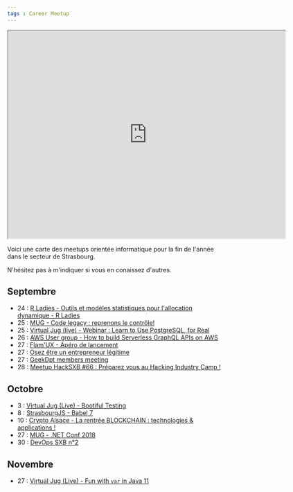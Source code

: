 ```yaml
---
tags : Career Meetup
---
```

<iframe src="https://www.google.com/maps/d/u/0/embed?mid=1ElQZrwaXt9SouinXchW19pxNU8PGEQvN" width="640" height="480"></iframe>

Voici une carte des meetups orientée informatique pour la fin de l'année dans le secteur de Strasbourg.

N'hésitez pas à m'indiquer si vous en conaissez d'autres.

## Septembre

* 24 : [R Ladies - Outils et modèles statistiques pour l'allocation dynamique - R Ladies](https://www.meetup.com/fr-FR/R-Ladies-Strasbourg/events/254660877/)
* 25 : [MUG - Code legacy : reprenons le contrôle!](https://www.meetup.com/fr-FR/MugStrasbourg/events/254581438/)
* 25 : [Virtual Jug (live) - Webinar : Learn to Use PostgreSQL, for Real](https://www.meetup.com/fr-FR/Services-For-Equity-Pentalabbs-Strasbourg/events/254650490/)
* 26 : [AWS User group - How to build Serverless GraphQL APIs on AWS](https://www.meetup.com/fr-FR/AWS-User-Group-Grand-Est/events/254006148/)
* 27 : [Flam'UX - Apéro de lancement](https://www.meetup.com/fr-FR/FlamUX/events/254175405/)
* 27 : [Osez être un entrepreneur légitime](https://www.meetup.com/fr-FR/Meetup-Travail-sur-soi-Strasbourg/events/254241172/)
* 27 : [GeekDpt members meeting](https://www.meetup.com/fr-FR/GeekDpt-Meetup/events/254596531/)
* 28 : [Meetup HackSXB #66 : Préparez vous au Hacking Industry Camp !](https://www.meetup.com/fr-FR/HackSXB/events/254850493/)

## Octobre

* 3 : [Virtual Jug (Live) - Bootiful Testing](https://www.meetup.com/fr-FR/virtualJUG/events/254535337/)
* 8 : [StrasbourgJS - Babel 7](https://www.meetup.com/fr-FR/StrasbourgJS/events/254475482/)
* 10 : [Crypto Alsace - La rentrée BLOCKCHAIN : technologies & applications !](https://www.meetup.com/fr-FR/Crypto-Alsace/events/254829756/)
* 27 : [MUG - .NET Conf 2018](https://www.meetup.com/fr-FR/MugStrasbourg/events/254373794/)
* 30 : [DevOps SXB n°2](https://www.meetup.com/fr-FR/DevOps-SXB/events/254878347/)

## Novembre

* 27 : [Virtual Jug (Live) - Fun with `var` in Java 11](https://www.meetup.com/fr-FR/virtualJUG/events/254535501/)
